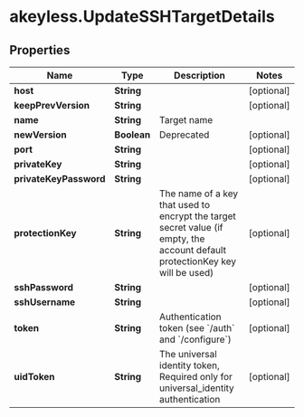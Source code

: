 # akeyless.UpdateSSHTargetDetails

## Properties

Name | Type | Description | Notes
------------ | ------------- | ------------- | -------------
**host** | **String** |  | [optional] 
**keepPrevVersion** | **String** |  | [optional] 
**name** | **String** | Target name | 
**newVersion** | **Boolean** | Deprecated | [optional] 
**port** | **String** |  | [optional] 
**privateKey** | **String** |  | [optional] 
**privateKeyPassword** | **String** |  | [optional] 
**protectionKey** | **String** | The name of a key that used to encrypt the target secret value (if empty, the account default protectionKey key will be used) | [optional] 
**sshPassword** | **String** |  | [optional] 
**sshUsername** | **String** |  | [optional] 
**token** | **String** | Authentication token (see &#x60;/auth&#x60; and &#x60;/configure&#x60;) | [optional] 
**uidToken** | **String** | The universal identity token, Required only for universal_identity authentication | [optional] 


